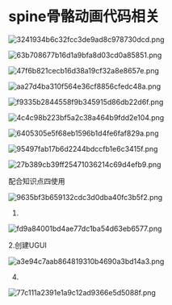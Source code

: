 # spine骨骼动画代码相关

![3241934b6c32fcc3de9ad8c978730dcd.png](image/3241934b6c32fcc3de9ad8c978730dcd.png)

![63b708677b16d1a9bfa8d03cd0a85851.png](image/63b708677b16d1a9bfa8d03cd0a85851.png)

![47f6b821cecb16d38a19cf32a8e8657e.png](image/47f6b821cecb16d38a19cf32a8e8657e.png)

![aa27d4ba310f564e36cf8856cfedc48a.png](image/aa27d4ba310f564e36cf8856cfedc48a.png)

![f9335b2844558f9b345915d86db22d6f.png](image/f9335b2844558f9b345915d86db22d6f.png)

![4c4c98b223bf5a2c38a464b9fdd2e104.png](image/4c4c98b223bf5a2c38a464b9fdd2e104.png)

![6405305e5f68eb1596b1d4fe6faf829a.png](image/6405305e5f68eb1596b1d4fe6faf829a.png)

![95497fab17b6d2244bdccfb1e6c3415f.png](image/95497fab17b6d2244bdccfb1e6c3415f.png)

![27b389cb39ff25471036214c69d4efb9.png](image/27b389cb39ff25471036214c69d4efb9.png)

配合知识点四使用

![9635bf3b659132cdc3d0dba40fc3b5f2.png](image/9635bf3b659132cdc3d0dba40fc3b5f2.png)

1.

![fd9a84001bd4ae77dc1ba54d63eb6577.png](image/fd9a84001bd4ae77dc1ba54d63eb6577.png)

2.创建UGUI

![a3e94c7aab864819310b4690a3bd14a3.png](image/a3e94c7aab864819310b4690a3bd14a3.png)

4.

![77c111a2391e1a9c12ad9366e5d5088f.png](image/77c111a2391e1a9c12ad9366e5d5088f.png)

